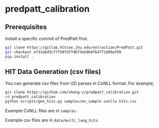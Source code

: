 # predpatt_calibration

## Prerequisites
Install a specific commit of PredPatt first.
```bash
git clone https://gitlab.hltcoe.jhu.edu/extraction/PredPatt.git
git checkout ef31ebd3cf7f50fd7fdb73eb9b4fb4771d09af99
pip install .
```

## HIT Data Generation (csv files)
You can generate csv files from UD parses in CoNLL format. For example,
```bash
git clone https://github.com/sheng-z/predpatt_calibration.git
cd predpatt_calibration
python scripts/gen_hits.py samples/en_sample.conllu hits.csv
```

Example CoNLL files are in `samples`.

Example csv files are in `data/multi_lang_hits`.
